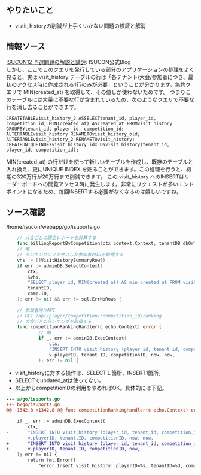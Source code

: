 ## やりたいこと
- vistit_historyの削減が上手くいかない問題の検証と解消
## 情報ソース
[ISUCON12 予選問題の解説と講評](https://isucon.net/archives/56850281.html): ISUCON公式Blog  
しかし、ここでこのクエリを発行している部分のアプリケーションの処理をよく見ると、実は visit_history テーブルの行は「各テナント/大会/参加者につき、最初のアクセス時に作成される1行のみが必要」ということが分かります。集約クエリで MIN(created_at) を取得して、その値しか使わないためです。
つまりこのテーブルには大量に不要な行が含まれているため、次のようなクエリで不要な行を消し去ることができます。
```
CREATETABLEvisit_history_2 ASSELECTtenant_id, player_id, competition_id, MIN(created_at) AScreated_at FROMvisit_history GROUPBYtenant_id, player_id, competition_id;
ALTERTABLEvisit_history RENAMETOvisit_history_old;
ALTERTABLEvisit_history_2 RENAMETOvisit_history;
CREATEUNIQUEINDEXvisit_history_idx ONvisit_history(tenant_id, player_id, competition_id);
```
MIN(created_at) の行だけを使って新しいテーブルを作成し、既存のテーブルと入れ換え、更にUNIQUE INDEX を貼ることができます。この処理を行うと、初期の320万行が20万行まで削減できます。
この visit_history へのINSERTはリーダーボードへの閲覧アクセス時に発生します。非常にリクエストが多いエンドポイントになるため、毎回INSERTする必要がなくなるのは嬉しいですね。
## ソース確認
/home/isucon/webapp/go/isuports.go
```go	
	// 大会ごとの課金レポートを計算する
	func billingReportByCompetition(ctx context.Context, tenantDB dbOrTx, tenantID int64, competitonID string) (*BillingReport, error) {
    // 略	
    // ランキングにアクセスした参加者のIDを取得する
	vhs := []VisitHistorySummaryRow{}
	if err := adminDB.SelectContext(
		ctx,
		&vhs,
		"SELECT player_id, MIN(created_at) AS min_created_at FROM visit_history WHERE tenant_id = ? AND competition_id = ? GROUP BY player_id",
		tenantID,
		comp.ID,
	); err != nil && err != sql.ErrNoRows {
		
	// 参加者向けAPI
	// GET /api/player/competition/:competition_id/ranking
	// 大会ごとのランキングを取得する
	func competitionRankingHandler(c echo.Context) error {
            // 略		
		    if _, err := adminDB.ExecContext(
		        ctx,
		        "INSERT INTO visit_history (player_id, tenant_id, competition_id, created_at, updated_at) VALUES (?, ?, ?, ?, ?)",
		        v.playerID, tenant.ID, competitionID, now, now,
		    ); err != nil {
```
- visit_historyに対する操作は、SELECT１箇所、INSERT1箇所。
- SELECTでupdated_atは使ってない。
- 以上からcompetitionIDの利用をやめればOK。具体的には下記。
```diff
--- a/go/isuports.go
+++ b/go/isuports.go
@@ -1342,8 +1342,8 @@ func competitionRankingHandler(c echo.Context) error {
 
 	if _, err := adminDB.ExecContext(
 		ctx,
-		"INSERT INTO visit_history (player_id, tenant_id, competition_id, created_at, updated_at) VALUES (?, ?, ?, ?, ?)",
-		v.playerID, tenant.ID, competitionID, now, now,
+		"INSERT INTO visit_history (player_id, tenant_id, competition_id, created_at) VALUES (?, ?, ?, ?)",
+		v.playerID, tenant.ID, competitionID, now,
 	); err != nil {
 		return fmt.Errorf(
 			"error Insert visit_history: playerID=%s, tenantID=%d, competitionID=%s, createdAt=%d, updatedAt=%d, %w",
```